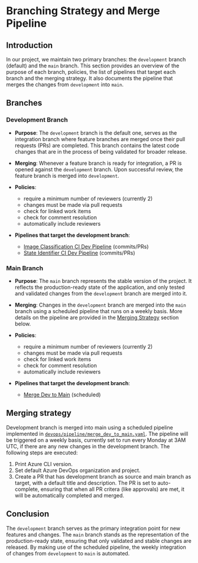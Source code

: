# Branching Strategy and Merge Pipeline

## Introduction

In our project, we maintain two primary branches: the `development` branch (default) and the `main` branch. This section provides an overview of the purpose of each branch, policies, the list of pipelines that target each branch and the merging strategy. It also documents the pipeline that merges the changes from `development` into `main`.

## Branches

### Development Branch

- **Purpose**: The `development` branch is the default one, serves as the integration branch where feature branches are merged once their pull requests (PRs) are completed. This branch contains the latest code changes that are in the process of being validated for broader release.

- **Merging**: Whenever a feature branch is ready for integration, a PR is opened against the `development` branch. Upon successful review, the feature branch is merged into `development`.

- **Policies**:
  - require a minimum number of reviewers (currently 2)
  - changes must be made via pull requests
  - check for linked work items
  - check for comment resolution
  - automatically include reviewers

- **Pipelines that target the development branch**:
  - [Image Classification CI Dev Pipeline](../../devops/pipeline/image_classification_ci_dev_pipeline.yml) (commits/PRs)
  - [State Identifier CI Dev Pipeline](../../devops/pipeline/state_identifier_ci_dev_pipeline.yml) (commits/PRs)

### Main Branch

- **Purpose**: The `main` branch represents the stable version of the project. It reflects the production-ready state of the application, and only tested and validated changes from the `development` branch are merged into it.

- **Merging**: Changes in the `development` branch are merged into the `main` branch using a scheduled pipeline that runs on a weekly basis. More details on the pipeline are provided in the [Merging Strategy](#merging-strategy) section below.

- **Policies**:
  - require a minimum number of reviewers (currently 2)
  - changes must be made via pull requests
  - check for linked work items
  - check for comment resolution
  - automatically include reviewers

- **Pipelines that target the development branch**:
  - [Merge Dev to Main](../../devops/pipeline/merge_dev_to_main.yaml) (scheduled)

## Merging strategy
Development branch is merged into main using a scheduled pipeline implemented in [`devops/pipeline/merge_dev_to_main.yaml`](../../devops/pipeline/merge_dev_to_main.yaml). The pipeline will be triggered on a weekly basis, currently set to run every Monday at 3AM UTC, if there are any new changes in the development branch.
The following steps are executed:

1. Print Azure CLI version.
2. Set default Azure DevOps organization and project.
3. Create a PR that has development branch as source and main branch as target, with a default title and description. The PR is set to auto-complete, ensuring that when all PR critera (like approvals) are met, it will be automatically completed and merged.

## Conclusion

The `development` branch serves as the primary integration point for new features and changes. The `main` branch stands as the representation of the production-ready state, ensuring that only validated and stable changes are released. By making use of the scheduled pipeline, the weekly integration of changes from `development` to `main` is automated.
